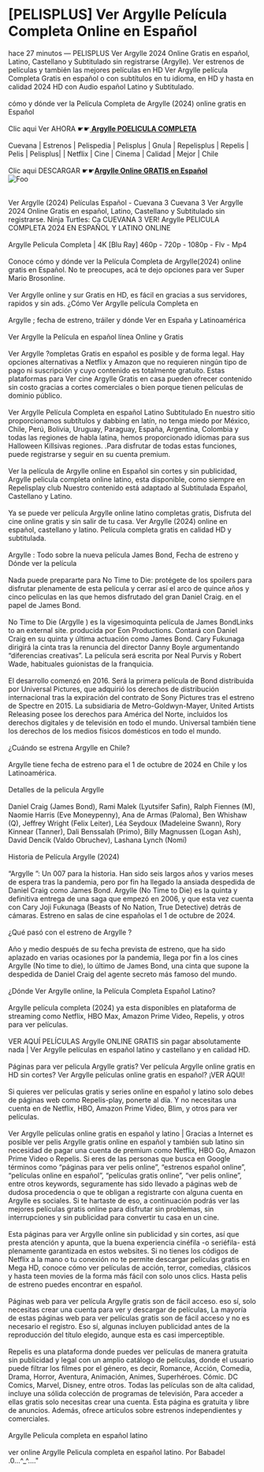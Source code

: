 <h1>[PELISPLUS] Ver Argylle Película Completa Online en Español</h1>


<div class="list-description"><p>hace 27 minutos — PELISPLUS Ver Argylle 2024 Online Gratis en español, Latino, Castellano y Subtitulado sin registrarse (Argylle). Ver estrenos de películas y también las mejores películas en HD Ver Argylle película Completa Gratis en español o con subtítulos en tu idioma, en HD y hasta en calidad 2024 HD con Audio español Latino y Subtitulado.<br><br>cómo y dónde ver la Película Completa de Argylle (2024) online gratis en Español<br><br>Clic aqui Ver AHORA ☛☛<b><u><a href="https://stream.evmovies.com/es/movie/848538/argylle"> Argylle POELICULA COMPLETA</a></u></b><br><br>Cuevana | Estrenos | Pelispedia | Pelisplus | Gnula | Repelisplus | Repelis | Pelis | Pelisplus| | Netflix | Cine | Cinema | Calidad | Mejor | Chile<br><br>Clic aqui DESCARGAR ☛☛<b><u><a href="https://stream.evmovies.com/es/movie/848538/argylle">Argylle Online GRATIS en Español</a></u></b><br>
<img src="https://camo.githubusercontent.com/917e6ed5c302499242165dcc02bdbce85c075fd21b35918eb9c0b771855261b8/68747470733a2f2f7374617469632e7769787374617469632e636f6d2f6d656469612f6232343966395f61646163386637306662336634356238383639313639366337376465313866337e6d76322e676966" alt="Foo" style="max-width: 100%;">




<br>Ver Argylle (2024) Películas Español - Cuevana 3 Cuevana 3 Ver Argylle 2024 Online Gratis en español, Latino, Castellano y Subtitulado sin registrarse. Ninja Turtles: Ca CUEVANA 3 VER! Argylle PELICULA COMPLETA 2024 EN ESPAÑOL Y LATINO ONLINE<br><br>Argylle Pelicula Completa | 4K [Blu Ray] 460p - 720p - 1080p - Flv - Mp4<br><br>Conoce cómo y dónde ver la Película Completa de Argylle(2024) online gratis en Español. No te preocupes, acá te dejo opciones para ver Super Mario Brosonline.<br><br>Ver Argylle online y sur Gratis en HD, es fácil en gracias a sus servidores, rapidos y sin ads. ¿Cómo Ver Argylle película Completa en<br><br>Argylle ; fecha de estreno, tráiler y dónde Ver en España y Latinoamérica<br><br>Ver Argylle la Película en español línea Online y Gratis<br><br>Ver Argylle ?ompletas Gratis en español es posible y de forma legal. Hay opciones alternativas a Netflix y Amazon que no requieren ningún tipo de pago ni suscripción y cuyo contenido es totalmente gratuito. Estas plataformas para Ver cine Argylle Gratis en casa pueden ofrecer contenido sin costo gracias a cortes comerciales o bien porque tienen películas de dominio público.<br><br>Ver Argylle Película Completa en español Latino Subtitulado En nuestro sitio proporcionamos subtítulos y dabbing en latín, no tenga miedo por México, Chile, Perú, Bolivia, Uruguay, Paraguay, España, Argentina, Colombia y todas las regiones de habla latina, hemos proporcionado idiomas para sus Halloween Killsivas regiones. .Para disfrutar de todas estas funciones, puede registrarse y seguir en su cuenta premium.<br><br>Ver la película de Argylle online en Español sin cortes y sin publicidad, Argylle pelicula completa online latino, esta disponible, como siempre en Repelisplay club Nuestro contenido está adaptado al Subtitulada Español, Castellano y Latino.<br><br>Ya se puede ver película Argylle online latino completas gratis, Disfruta del cine online gratis y sin salir de tu casa. Ver Argylle (2024) online en español, castellano y latino. Película completa gratis en calidad HD y subtitulada.<br><br>Argylle : Todo sobre la nueva película James Bond, Fecha de estreno y Dónde ver la película<br><br>Nada puede prepararte para No Time to Die: protégete de los spoilers para disfrutar plenamente de esta película y cerrar así el arco de quince años y cinco películas en las que hemos disfrutado del gran Daniel Craig. en el papel de James Bond.<br><br>No Time to Die (Argylle ) es la vigesimoquinta película de James BondLinks to an external site. producida por Eon Productions. Contará con Daniel Craig en su quinta y última actuación como James Bond. Cary Fukunaga dirigirá la cinta tras la renuncia del director Danny Boyle argumentando “diferencias creativas”. La película será escrita por Neal Purvis y Robert Wade, habituales guionistas de la franquicia.<br><br>El desarrollo comenzó en 2016. Será la primera película de Bond distribuida por Universal Pictures, que adquirió los derechos de distribución internacional tras la expiración del contrato de Sony Pictures tras el estreno de Spectre en 2015. La subsidiaria de Metro-Goldwyn-Mayer, United Artists Releasing posee los derechos para América del Norte, incluidos los derechos digitales y de televisión en todo el mundo. Universal también tiene los derechos de los medios físicos domésticos en todo el mundo.<br><br>¿Cuándo se estrena Argylle en Chile?<br><br>Argylle tiene fecha de estreno para el 1 de octubre de 2024 en Chile y los Latinoamérica.<br><br>Detalles de la pelicula Argylle<br><br>Daniel Craig (James Bond), Rami Malek (Lyutsifer Safin), Ralph Fiennes (M), Naomie Harris (Eve Moneypenny), Ana de Armas (Paloma), Ben Whishaw (Q), Jeffrey Wright (Felix Leiter), Léa Seydoux (Madeleine Swann), Rory Kinnear (Tanner), Dali Benssalah (Primo), Billy Magnussen (Logan Ash), David Dencik (Valdo Obruchev), Lashana Lynch (Nomi)<br><br>Historia de Película Argylle (2024)<br><br>“Argylle ”: Un 007 para la historia. Han sido seis largos años y varios meses de espera tras la pandemia, pero por fin ha llegado la ansiada despedida de Daniel Craig como James Bond. Argylle (No Time to Die) es la quinta y definitiva entrega de una saga que empezó en 2006, y que esta vez cuenta con Cary Joji Fukunaga (Beasts of No Nation, True Detective) detrás de cámaras. Estreno en salas de cine españolas el 1 de octubre de 2024.<br><br>¿Qué pasó con el estreno de Argylle ?<br><br>Año y medio después de su fecha prevista de estreno, que ha sido aplazado en varias ocasiones por la pandemia, llega por fin a los cines Argylle (No time to die), lo último de James Bond, una cinta que supone la despedida de Daniel Craig del agente secreto más famoso del mundo.<br><br>¿Dónde Ver Argylle online, la Película Completa Español Latino?<br><br>Argylle película completa (2024) ya esta disponibles en plataforma de streaming como Netflix, HBO Max, Amazon Prime Video, Repelis, y otros para ver películas.<br><br>VER AQUÍ PELÍCULAS Argylle ONLINE GRATIS sin pagar absolutamente nada | Ver Argylle películas en español latino y castellano y en calidad HD.<br><br>Páginas para ver pelicula Argylle gratis? Ver película Argylle online gratis en HD sin cortes? Ver Argylle películas online gratis en español? ¡VER AQUI!<br><br>Si quieres ver películas gratis y series online en español y latino solo debes de páginas web como Repelis-play, ponerte al día. Y no necesitas una cuenta en de Netflix, HBO, Amazon Prime Video, Blim, y otros para ver películas.<br><br>Ver Argylle películas online gratis en español y latino | Gracias a Internet es posible ver pelis Argylle gratis online en español y también sub latino sin necesidad de pagar una cuenta de premium como Netflix, HBO Go, Amazon Prime Video o Repelis. Si eres de las personas que busca en Google términos como “páginas para ver pelis online”, “estrenos español online”, “películas online en español”, “películas gratis online”, “ver pelis online”, entre otros keywords, seguramente has sido llevado a páginas web de dudosa procedencia o que te obligan a registrarte con alguna cuenta en Argylle es sociales. Si te hartaste de eso, a continuación podrás ver las mejores películas gratis online para disfrutar sin problemas, sin interrupciones y sin publicidad para convertir tu casa en un cine.<br><br>Esta páginas para ver Argylle online sin publicidad y sin cortes, así que presta atención y apunta, que la buena experiencia cinéfila -o seriéfila- está plenamente garantizada en estos websites. Si no tienes los códigos de Netflix a la mano o tu conexión no te permite descargar películas gratis en Mega HD, conoce cómo ver películas de acción, terror, comedias, clásicos y hasta teen movies de la forma más fácil con solo unos clics. Hasta pelis de estreno puedes encontrar en español.<br><br>Páginas web para ver película Argylle gratis son de fácil acceso. eso sí, solo necesitas crear una cuenta para ver y descargar de películas, La mayoría de estas páginas web para ver películas gratis son de fácil acceso y no es necesario el registro. Eso sí, algunas incluyen publicidad antes de la reproducción del título elegido, aunque esta es casi imperceptible.<br><br>Repelis es una plataforma donde puedes ver películas de manera gratuita sin publicidad y legal con un amplio catálogo de películas, donde el usuario puede filtrar los filmes por el género, es decir, Romance, Acción, Comedia, Drama, Horror, Aventura, Animación, Animes, Superhéroes. Cómic. DC Comics, Marvel, Disney, entre otros. Todas las películas son de alta calidad, incluye una sólida colección de programas de televisión, Para acceder a ellas gratis solo necesitas crear una cuenta. Esta página es gratuita y libre de anuncios. Además, ofrece artículos sobre estrenos independientes y comerciales.<br><br>Argylle Pelicula completa en español latino<br><br>ver online Argylle Pelicula completa en español latino. Por Babadel .0...^_^...."</p></div>


